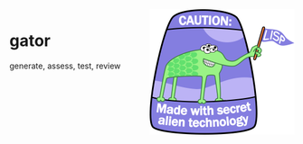<a name=top>
<img align=right src="https://raw.githubusercontent.com/timm/gator/main/docs/img/lisplogo_256.png">

# gator
generate, assess, test, review
